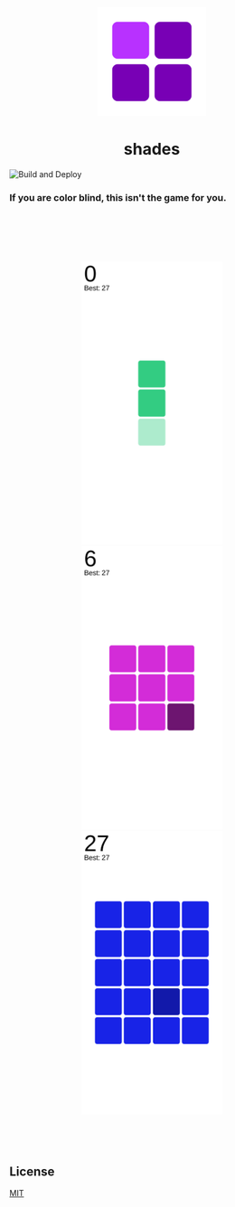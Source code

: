 <p align="center">
<img src="https://github.com/outofink/shades/raw/master/static/icons/icon.png" width=192>
</p>

<h1 align="center">shades</h1>

![Build and Deploy](https://github.com/outofink/shades/workflows/Build%20and%20Deploy/badge.svg)

### If you are color blind, this isn't the game for you.

<br>

<p align="middle" style="padding:4em">
    <img src="https://github.com/outofink/shades/raw/master/screenshots/main1.png" width=250 />
    <img src="https://github.com/outofink/shades/raw/master/screenshots/main2.png" width=250 />
    <img src="https://github.com/outofink/shades/raw/master/screenshots/main3.png" width=250 />
</p>

## License

[MIT](https://github.com/outofink/shades/raw/master/LICENSE.md)
